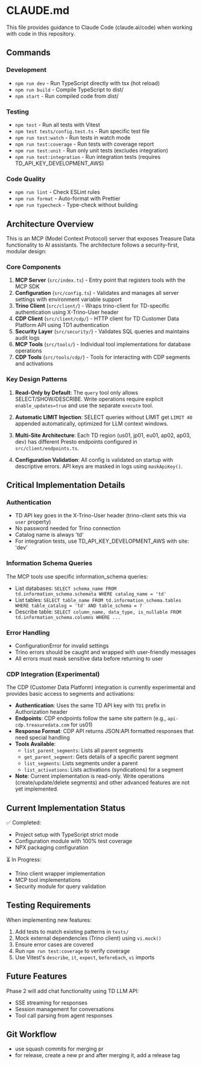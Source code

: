 # CLAUDE.md

This file provides guidance to Claude Code (claude.ai/code) when working with code in this repository.

## Commands

### Development
- `npm run dev` - Run TypeScript directly with tsx (hot reload)
- `npm run build` - Compile TypeScript to dist/
- `npm start` - Run compiled code from dist/

### Testing
- `npm test` - Run all tests with Vitest
- `npm test tests/config.test.ts` - Run specific test file
- `npm run test:watch` - Run tests in watch mode
- `npm run test:coverage` - Run tests with coverage report
- `npm run test:unit` - Run only unit tests (excludes integration)
- `npm run test:integration` - Run integration tests (requires TD_API_KEY_DEVELOPMENT_AWS)

### Code Quality
- `npm run lint` - Check ESLint rules
- `npm run format` - Auto-format with Prettier
- `npm run typecheck` - Type-check without building

## Architecture Overview

This is an MCP (Model Context Protocol) server that exposes Treasure Data functionality to AI assistants. The architecture follows a security-first, modular design:

### Core Components

1. **MCP Server** (`src/index.ts`) - Entry point that registers tools with the MCP SDK
2. **Configuration** (`src/config.ts`) - Validates and manages all server settings with environment variable support
3. **Trino Client** (`src/client/`) - Wraps trino-client for TD-specific authentication using X-Trino-User header
4. **CDP Client** (`src/client/cdp/`) - HTTP client for TD Customer Data Platform API using TD1 authentication
5. **Security Layer** (`src/security/`) - Validates SQL queries and maintains audit logs
6. **MCP Tools** (`src/tools/`) - Individual tool implementations for database operations
7. **CDP Tools** (`src/tools/cdp/`) - Tools for interacting with CDP segments and activations

### Key Design Patterns

1. **Read-Only by Default**: The `query` tool only allows SELECT/SHOW/DESCRIBE. Write operations require explicit `enable_updates=true` and use the separate `execute` tool.

2. **Automatic LIMIT Injection**: SELECT queries without LIMIT get `LIMIT 40` appended automatically, optimized for LLM context windows.

3. **Multi-Site Architecture**: Each TD region (us01, jp01, eu01, ap02, ap03, dev) has different Presto endpoints configured in `src/client/endpoints.ts`.

4. **Configuration Validation**: All config is validated on startup with descriptive errors. API keys are masked in logs using `maskApiKey()`.

## Critical Implementation Details

### Authentication
- TD API key goes in the X-Trino-User header (trino-client sets this via `user` property)
- No password needed for Trino connection
- Catalog name is always 'td'
- For integration tests, use TD_API_KEY_DEVELOPMENT_AWS with site: 'dev'

### Information Schema Queries
The MCP tools use specific information_schema queries:
- List databases: `SELECT schema_name FROM td.information_schema.schemata WHERE catalog_name = 'td'`
- List tables: `SELECT table_name FROM td.information_schema.tables WHERE table_catalog = 'td' AND table_schema = ?`
- Describe table: `SELECT column_name, data_type, is_nullable FROM td.information_schema.columns WHERE ...`

### Error Handling
- ConfigurationError for invalid settings
- Trino errors should be caught and wrapped with user-friendly messages
- All errors must mask sensitive data before returning to user

### CDP Integration (Experimental)
The CDP (Customer Data Platform) integration is currently experimental and provides basic access to segments and activations:
- **Authentication**: Uses the same TD API key with `TD1` prefix in Authorization header
- **Endpoints**: CDP endpoints follow the same site pattern (e.g., `api-cdp.treasuredata.com` for us01)
- **Response Format**: CDP API returns JSON:API formatted responses that need special handling
- **Tools Available**:
  - `list_parent_segments`: Lists all parent segments
  - `get_parent_segment`: Gets details of a specific parent segment
  - `list_segments`: Lists segments under a parent
  - `list_activations`: Lists activations (syndications) for a segment
- **Note**: Current implementation is read-only. Write operations (create/update/delete segments) and other advanced features are not yet implemented.

## Current Implementation Status

✅ Completed:
- Project setup with TypeScript strict mode
- Configuration module with 100% test coverage
- NPX packaging configuration

⏳ In Progress:
- Trino client wrapper implementation
- MCP tool implementations
- Security module for query validation

## Testing Requirements

When implementing new features:
1. Add tests to match existing patterns in `tests/`
2. Mock external dependencies (Trino client) using `vi.mock()`
3. Ensure error cases are covered
4. Run `npm run test:coverage` to verify coverage
5. Use Vitest's `describe`, `it`, `expect`, `beforeEach`, `vi` imports

## Future Features

Phase 2 will add chat functionality using TD LLM API:
- SSE streaming for responses
- Session management for conversations
- Tool call parsing from agent responses

## Git Workflow
- use squash commits for merging pr
- for release, create a new pr and after merging it, add a release tag